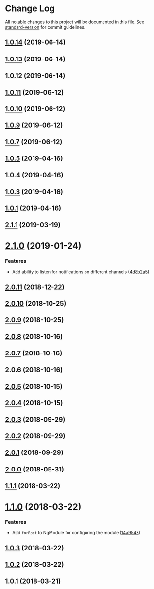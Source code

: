 # Change Log

All notable changes to this project will be documented in this file. See [standard-version](https://github.com/conventional-changelog/standard-version) for commit guidelines.

<a name="1.0.14"></a>
## [1.0.14](https://github.com/chancezeus/angular-laravel-echo/compare/v1.0.13...v1.0.14) (2019-06-14)



<a name="1.0.13"></a>
## [1.0.13](https://github.com/chancezeus/angular-laravel-echo/compare/v1.0.12...v1.0.13) (2019-06-14)



<a name="1.0.12"></a>
## [1.0.12](https://github.com/chancezeus/angular-laravel-echo/compare/v1.0.11...v1.0.12) (2019-06-14)



<a name="1.0.11"></a>
## [1.0.11](https://github.com/chancezeus/angular-laravel-echo/compare/v1.0.10...v1.0.11) (2019-06-12)



<a name="1.0.10"></a>
## [1.0.10](https://github.com/chancezeus/angular-laravel-echo/compare/v1.0.9...v1.0.10) (2019-06-12)



<a name="1.0.9"></a>
## [1.0.9](https://github.com/chancezeus/angular-laravel-echo/compare/v1.0.7...v1.0.9) (2019-06-12)



<a name="1.0.7"></a>
## [1.0.7](https://github.com/chancezeus/angular-laravel-echo/compare/v1.0.5...v1.0.7) (2019-06-12)



<a name="1.0.5"></a>
## [1.0.5](https://github.com/chancezeus/angular-laravel-echo/compare/v1.0.4...v1.0.5) (2019-04-16)



<a name="1.0.4"></a>
## 1.0.4 (2019-04-16)



<a name="1.0.3"></a>
## [1.0.3](https://github.com/chancezeus/angular-laravel-echo/compare/v2.1.1...v1.0.3) (2019-04-16)



<a name="1.0.1"></a>
## [1.0.1](https://github.com/chancezeus/angular-laravel-echo/compare/v2.1.1...v1.0.1) (2019-04-16)



<a name="2.1.1"></a>
## [2.1.1](https://github.com/chancezeus/angular-laravel-echo/compare/v2.1.0...v2.1.1) (2019-03-19)



<a name="2.1.0"></a>
# [2.1.0](https://github.com/chancezeus/angular-laravel-echo/compare/v2.0.11...v2.1.0) (2019-01-24)


### Features

* Add ability to listen for notifications on different channels ([4d8b2a5](https://github.com/chancezeus/angular-laravel-echo/commit/4d8b2a5))



<a name="2.0.11"></a>
## [2.0.11](https://github.com/chancezeus/angular-laravel-echo/compare/v2.0.10...v2.0.11) (2018-12-22)



<a name="2.0.10"></a>
## [2.0.10](https://github.com/chancezeus/angular-laravel-echo/compare/v2.0.9...v2.0.10) (2018-10-25)



<a name="2.0.9"></a>
## [2.0.9](https://github.com/chancezeus/angular-laravel-echo/compare/v2.0.8...v2.0.9) (2018-10-25)



<a name="2.0.8"></a>
## [2.0.8](https://github.com/chancezeus/angular-laravel-echo/compare/v2.0.7...v2.0.8) (2018-10-16)



<a name="2.0.7"></a>
## [2.0.7](https://github.com/chancezeus/angular-laravel-echo/compare/v2.0.6...v2.0.7) (2018-10-16)



<a name="2.0.6"></a>
## [2.0.6](https://github.com/chancezeus/angular-laravel-echo/compare/v2.0.5...v2.0.6) (2018-10-16)



<a name="2.0.5"></a>
## [2.0.5](https://github.com/chancezeus/angular-laravel-echo/compare/v2.0.4...v2.0.5) (2018-10-15)



<a name="2.0.4"></a>
## [2.0.4](https://github.com/chancezeus/angular-laravel-echo/compare/v2.0.3...v2.0.4) (2018-10-15)



<a name="2.0.3"></a>
## [2.0.3](https://github.com/chancezeus/angular-laravel-echo/compare/v2.0.2...v2.0.3) (2018-09-29)



<a name="2.0.2"></a>
## [2.0.2](https://github.com/chancezeus/angular-laravel-echo/compare/v2.0.1...v2.0.2) (2018-09-29)



<a name="2.0.1"></a>
## [2.0.1](https://github.com/chancezeus/angular-laravel-echo/compare/v1.1.1...v2.0.1) (2018-09-29)



<a name="2.0.0"></a>
## [2.0.0](https://github.com/chancezeus/angular-laravel-echo/compare/v1.1.1...v2.0.0) (2018-05-31)



<a name="1.1.1"></a>
## [1.1.1](https://github.com/chancezeus/angular-laravel-echo/compare/v1.1.0...v1.1.1) (2018-03-22)



<a name="1.1.0"></a>
# [1.1.0](https://github.com/chancezeus/angular-laravel-echo/compare/v1.0.3...v1.1.0) (2018-03-22)


### Features

* Add `forRoot` to NgModule for configuring the module ([14a9543](https://github.com/chancezeus/angular-laravel-echo/commit/14a9543))



<a name="1.0.3"></a>
## [1.0.3](https://github.com/chancezeus/angular-laravel-echo/compare/v1.0.2...v1.0.3) (2018-03-22)



<a name="1.0.2"></a>
## [1.0.2](https://github.com/chancezeus/angular-laravel-echo/compare/v1.0.1...v1.0.2) (2018-03-22)



<a name="1.0.1"></a>
## 1.0.1 (2018-03-21)
